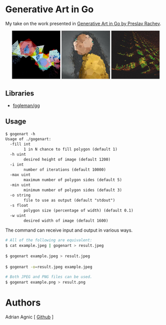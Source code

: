 # Generative Art in Go
My take on the work presented in [Generative Art in Go by Preslav Rachev](https://preslav.me/generative-art-in-golang/).

<p align="center" width="100%">
<img width="30%" src="examples/abstract.jpeg">
<img width="30%" src="examples/woman.jpeg">
<img width="30%" src="examples/lines.jpeg">
</p>

## Libraries
- [fogleman/gg](https://github.com/fogleman/gg)

## Usage
```
$ gogenart -h
Usage of ./gogenart:
  -fill int
        1 in N chance to fill polygon (default 1)
  -h uint
        desired height of image (default 1200)
  -i int
        number of iterations (default 10000)
  -max uint
        maximum number of polygon sides (default 5)
  -min uint
        minimum number of polygon sides (default 3)
  -o string
        file to use as output (default "stdout")
  -s float
        polygon size (percentage of width) (default 0.1)
  -w uint
        desired width of image (default 1600)
```

The command can receive input and output in various ways.
```bash
# All of the following are equivalent:
$ cat example.jpeg | gogenart > result.jpeg

$ gogenart example.jpeg > result.jpeg

$ gogenart -o=result.jpeg example.jpeg
```

```bash
# Both JPEG and PNG files can be used.
$ gogenart example.png > result.png
```

# Authors
Adrian Agnic [ [Github](https://github.com/ajagnic) ]
